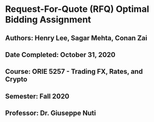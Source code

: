 # Request-For-Quote (RFQ) Optimal Bidding Assignment
## Authors: Henry Lee, Sagar Mehta, Conan Zai
## Date Completed: October 31, 2020
## Course: ORIE 5257 - Trading FX, Rates, and Crypto
## Semester: Fall 2020
## Professor: Dr. Giuseppe Nuti
